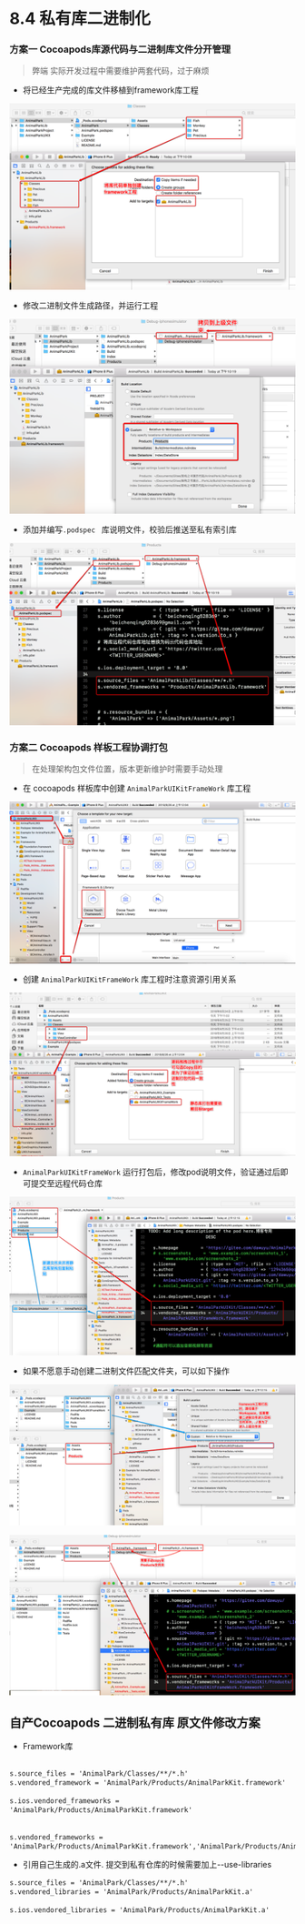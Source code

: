 # 8.4 私有库二进制化




### 方案一 Cocoapods库源代码与二进制库文件分开管理


>弊端   实际开发过程中需要维护两套代码，过于麻烦


* 将已经生产完成的库文件移植到framework库工程

![](Resource/8_4_1.png)

* 修改二进制文件生成路径，并运行工程

![](Resource/8_4_2.png)

* 添加并编写`` .podspec  `` 库说明文件，校验后推送至私有索引库

![](Resource/8_4_3.png)




### 方案二  Cocoapods 样板工程协调打包

> 在处理架构包文件位置，版本更新维护时需要手动处理

* 在 cocoapods 样板库中创建 ``` AnimalParkUIKitFrameWork ``` 库工程


![](Resource/8_4_4.png)

* 创建 ``` AnimalParkUIKitFrameWork ``` 库工程时注意资源引用关系

![](Resource/8_4_5.png)

* ``` AnimalParkUIKitFrameWork ``` 运行打包后，修改pod说明文件，验证通过后即可提交至远程代码仓库

![](Resource/8_4_6.png)



* 如果不愿意手动创建二进制文件匹配文件夹，可以如下操作

![](Resource/8_4_7.png)

![](Resource/8_4_8.png)





## 自产Cocoapods 二进制私有库 原文件修改方案

* Framework库 

```

s.source_files = 'AnimalPark/Classes/**/*.h'
s.vendored_framework = 'AnimalPark/Products/AnimalParkKit.framework'

s.ios.vendored_frameworks = 'AnimalPark/Products/AnimalParkKit.framework'


s.vendored_frameworks = 'AnimalPark/Products/AnimalParkKit.framework','AnimalPark/Products/AnimalUIKit.framework'

```



* 引用自己生成的.a文件. 提交到私有仓库的时候需要加上--use-libraries

```
s.source_files = 'AnimalPark/Classes/**/*.h'
s.vendored_libraries = 'AnimalPark/Products/AnimalParkKit.a'

s.ios.vendored_libraries = 'AnimalPark/Products/AnimalParkKit.a'


```










